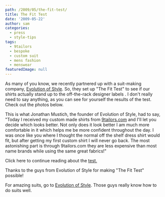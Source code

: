 ```yaml
---
path: /2009/05/the-fit-test/
title: The Fit Test
date: '2009-05-22'
author: sam
categories:
  - press
  - style-tips
tags:
  - 9tailors
  - bespoke
  - custom suit
  - mens fashion
  - menswear
featuredImage: null
---
```

As many of you know, we recently partnered up with a suit-making company, [Evolution of Style](http://www.evolutionofstyle.com/). So, they set up "The Fit Test" to see if our shirts actually stand up to the off-the-rack designer labels . I don't really need to say anything, as you can see for yourself the results of the test. Check out the photos below.

This is what Jonathan Mustich, the founder of Evolution of Style, had to say, "Today I received my custom made shirts from [9tailors.com](http://9tailors.com/) and I'll let you decide which looks better. Not only does it look better I am much more comfortable in it which helps me be more confident throughout the day. I was once like you where I thought the normal off the shelf dress shirt would fit, but after getting my first custom shirt I will never go back. The most astonishing part is through 9tailors.com they are less expensive than most name brands while using the same great fabrics!"

Click here to continue reading about the [test.](http://www.evolutionofstyle.com/index.php/site/blog_details/297/)

Thanks to the guys from Evolution of Style for making "The Fit Test" possible!

For amazing suits, go to [Evolution of Style](http://www.evolutionofstyle.com/index.php/site/). Those guys really know how to do suits well.